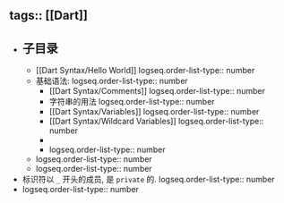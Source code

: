 tags:: [[Dart]]
---

- ## 子目录
	- [[Dart Syntax/Hello World]]
	  logseq.order-list-type:: number
	- 基础语法:
	  logseq.order-list-type:: number
		- [[Dart Syntax/Comments]]
		  logseq.order-list-type:: number
		- 字符串的用法
		  logseq.order-list-type:: number
		- [[Dart Syntax/Variables]]
		  logseq.order-list-type:: number
		- [[Dart Syntax/Wildcard Variables]]
		  logseq.order-list-type:: number
		-
		- logseq.order-list-type:: number
	- logseq.order-list-type:: number
	- logseq.order-list-type:: number
- 标识符以 `_` 开头的成员, 是 `private` 的.
  logseq.order-list-type:: number
- logseq.order-list-type:: number